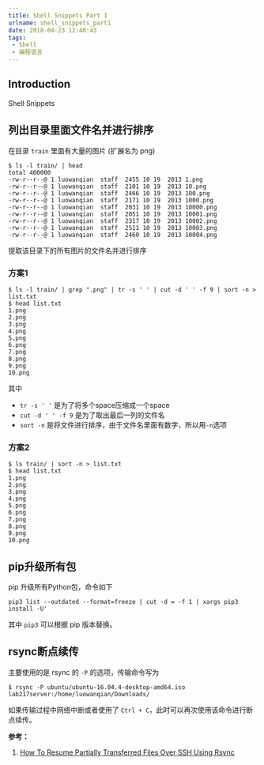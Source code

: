 ```yaml
---
title: Shell Snippets Part 1
urlname: shell_snippets_part1
date: 2018-04-23 12:40:43
tags:
 - Shell
 - 编程语言
---
```


## Introduction

Shell Snippets

## 列出目录里面文件名并进行排序

在目录 `train` 里面有大量的图片 (扩展名为 png)

```
$ ls -l train/ | head
total 400000
-rw-r--r--@ 1 luowanqian  staff  2455 10 19  2013 1.png
-rw-r--r--@ 1 luowanqian  staff  2101 10 19  2013 10.png
-rw-r--r--@ 1 luowanqian  staff  2466 10 19  2013 100.png
-rw-r--r--@ 1 luowanqian  staff  2171 10 19  2013 1000.png
-rw-r--r--@ 1 luowanqian  staff  2031 10 19  2013 10000.png
-rw-r--r--@ 1 luowanqian  staff  2051 10 19  2013 10001.png
-rw-r--r--@ 1 luowanqian  staff  2317 10 19  2013 10002.png
-rw-r--r--@ 1 luowanqian  staff  2511 10 19  2013 10003.png
-rw-r--r--@ 1 luowanqian  staff  2460 10 19  2013 10004.png
```

提取该目录下的所有图片的文件名并进行排序

### 方案1

```
$ ls -l train/ | grep ".png" | tr -s ' ' | cut -d ' ' -f 9 | sort -n > list.txt
$ head list.txt
1.png
2.png
3.png
4.png
5.png
6.png
7.png
8.png
9.png
10.png
```

其中

* `tr -s ' '` 是为了将多个space压缩成一个space
* `cut -d ' ' -f 9` 是为了取出最后一列的文件名
* `sort -n` 是将文件进行排序，由于文件名里面有数字，所以用`-n`选项


### 方案2

```
$ ls train/ | sort -n > list.txt
$ head list.txt
1.png
2.png
3.png
4.png
5.png
6.png
7.png
8.png
9.png
10.png
```

## pip升级所有包

pip 升级所有Python包，命令如下

```shell
pip3 list --outdated --format=freeze | cut -d = -f 1 | xargs pip3 install -U'
```

其中 `pip3` 可以根据 pip 版本替换。

## rsync断点续传

主要使用的是 rsync 的 `-P` 的选项，传输命令写为

```
$ rsync -P ubuntu/ubuntu-16.04.4-desktop-amd64.iso lab217server:/home/luowanqian/Downloads/
```

如果传输过程中网络中断或者使用了 `Ctrl + C`，此时可以再次使用该命令进行断点续传。

__参考：__

1. [How To Resume Partially Transferred Files Over SSH Using Rsync](https://www.ostechnix.com/how-to-resume-partially-downloaded-or-transferred-files-using-rsync/)
